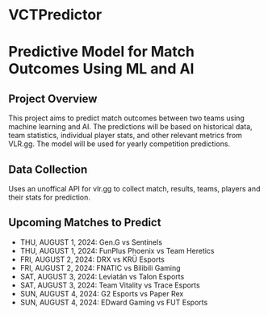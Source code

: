 # VCTPredictor
# Predictive Model for Match Outcomes Using ML and AI

## Project Overview
This project aims to predict match outcomes between two teams using machine learning and AI. The predictions will be based on historical data, team statistics, individual player stats, and other relevant metrics from VLR.gg. The model will be used for yearly competition predictions.

## Data Collection
Uses an unoffical API for vlr.gg to collect match, results, teams, players and their stats for prediction.


## Upcoming Matches to Predict
- THU, AUGUST 1, 2024: Gen.G vs Sentinels
- THU, AUGUST 1, 2024: FunPlus Phoenix vs Team Heretics
- FRI, AUGUST 2, 2024: DRX vs KRÜ Esports
- FRI, AUGUST 2, 2024: FNATIC vs Bilibili Gaming
- SAT, AUGUST 3, 2024: Leviatán vs Talon Esports
- SAT, AUGUST 3, 2024: Team Vitality vs Trace Esports
- SUN, AUGUST 4, 2024: G2 Esports vs Paper Rex
- SUN, AUGUST 4, 2024: EDward Gaming vs FUT Esports
